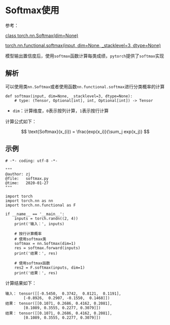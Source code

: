 
# Softmax使用

参考：

[class torch.nn.Softmax(dim=None)](https://pytorch.org/docs/master/nn.html?highlight=softmax#torch.nn.Softmax)

[torch.nn.functional.softmax(input, dim=None, _stacklevel=3, dtype=None)](https://pytorch.org/docs/master/nn.functional.html#torch.nn.functional.softmax)

模型输出置信度后，使用`softmax`函数计算每类成绩，`pytorch`提供了`softmax`实现

## 解析

可以使用类`nn.Softmax`或者使用函数`nn.functional.softmax`进行分类概率的计算

```
def softmax(input, dim=None, _stacklevel=3, dtype=None):
    # type: (Tensor, Optional[int], int, Optional[int]) -> Tensor
```

* `dim`：计算维度，`0`表示按列计算，`1`表示按行计算

计算公式如下：

$$
\text{Softmax}(x_{i}) = \frac{exp(x_i)}{\sum_j exp(x_j)}
$$

## 示例

```
# -*- coding: utf-8 -*-

"""
@author: zj
@file:   softmax.py
@time:   2020-01-27
"""

import torch
import torch.nn as nn
import torch.nn.functional as F

if __name__ == '__main__':
    inputs = torch.randn((2, 4))
    print('输入：', inputs)

    # 按行计算概率
    # 使用softmax类
    softmax = nn.Softmax(dim=1)
    res = softmax.forward(inputs)
    print('结果：', res)

    # 使用softmax函数
    res2 = F.softmax(inputs, dim=1)
    print('结果：', res)
```

计算结果如下：

```
输入： tensor([[-0.5450,  0.3742,  0.8121,  0.1191],
        [-0.8926,  0.2907, -0.1550,  0.1468]])
结果： tensor([[0.1071, 0.2686, 0.4162, 0.2081],
        [0.1089, 0.3555, 0.2277, 0.3079]])
结果： tensor([[0.1071, 0.2686, 0.4162, 0.2081],
        [0.1089, 0.3555, 0.2277, 0.3079]])
```